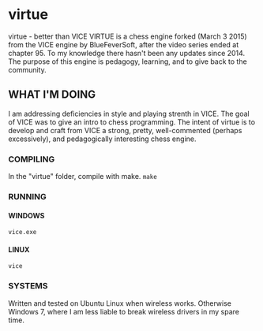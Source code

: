 # virtue
virtue - better than VICE
VIRTUE is a chess engine forked (March 3 2015) from the VICE engine by BlueFeverSoft, after the video series ended at chapter 95. To my knowledge there hasn't been any updates since 2014. The purpose of this engine is pedagogy, learning, and to give back to the community. 

## WHAT I'M DOING
I am addressing deficiencies in style and playing strenth in VICE. The goal of VICE was to give an intro to chess programming. The intent of virtue is to develop and craft from VICE a strong, pretty, well-commented (perhaps excessively), and pedagogically interesting chess engine.

### COMPILING
In the "virtue" folder, compile with make.
`make`

### RUNNING
#### WINDOWS
`vice.exe`
#### LINUX
`vice`

### SYSTEMS
Written and tested on Ubuntu Linux when wireless works. Otherwise Windows 7, where I am less liable to break wireless drivers in my spare time. 


